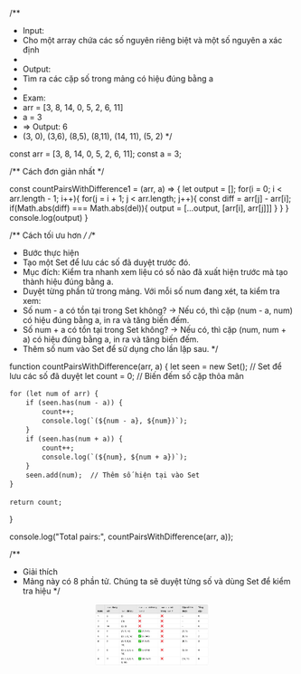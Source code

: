 /**
 * Input:
 * Cho một array chứa các số nguyên riêng biệt và một số nguyên a xác định
 * 
 * Output:
 * Tìm ra các cặp số trong mảng có hiệu đúng bằng a
 * 
 * Exam:
 * arr = [3, 8, 14, 0, 5, 2, 6, 11]
 * a = 3
 * => Output: 6
 * (3, 0), (3,6), (8,5), (8,11), (14, 11), (5, 2)
 */


const arr = [3, 8, 14, 0, 5, 2, 6, 11];
const a = 3;

/** Cách đơn giản nhất */

const countPairsWithDifference1 = (arr, a) => {
    let output = [];
    for(i = 0; i < arr.length - 1; i++){
        for(j = i + 1; j < arr.length; j++){
          const diff = arr[j] - arr[i];
          if(Math.abs(diff) === Math.abs(del)){
            output = [...output, [arr[i], arr[j]]]
          }
        }
    }
    console.log(output)
}



/** Cách tối ưu hơn */
/**
 * Bước thực hiện
 * Tạo một Set để lưu các số đã duyệt trước đó.
 * Mục đích: Kiểm tra nhanh xem liệu có số nào đã xuất hiện trước mà tạo thành hiệu đúng bằng a. 
 * Duyệt từng phần tử trong mảng. Với mỗi số num đang xét, ta kiểm tra xem:
 * Số num - a có tồn tại trong Set không? → Nếu có, thì cặp (num - a, num) có hiệu đúng bằng a, in ra và tăng biến đếm.
 * Số num + a có tồn tại trong Set không? → Nếu có, thì cặp (num, num + a) có hiệu đúng bằng a, in ra và tăng biến đếm.
 * Thêm số num vào Set để sử dụng cho lần lặp sau.
 */


function countPairsWithDifference(arr, a) {
    let seen = new Set();  // Set để lưu các số đã duyệt
    let count = 0;  // Biến đếm số cặp thỏa mãn

    for (let num of arr) {
        if (seen.has(num - a)) {
            count++;
            console.log(`(${num - a}, ${num})`);
        }
        if (seen.has(num + a)) {
            count++;
            console.log(`(${num}, ${num + a})`);
        }
        seen.add(num);  // Thêm số hiện tại vào Set
    }

    return count;
}

console.log("Total pairs:", countPairsWithDifference(arr, a));

/**
 * Giải thích
 * Mảng này có 8 phần tử. Chúng ta sẽ duyệt từng số và dùng Set để kiểm tra hiệu
 */

 <p align="center">
  <a href="#" target="blank"><img src="./count_pairs_with_difference.jpg" width="200" alt="demo" /></a>
</p>